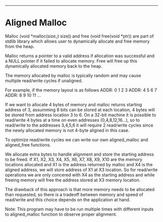 ---------------------------------------------------------------------------------

# **Aligned Malloc**

Malloc (void *malloc(size_t size)) and free (void free(void *ptr)) are part of stdlib library which allows user to dynamically allocate and free memory from the heap.

Malloc returns a pointer to a valid address if allocation was successful and a NULL pointer if it failed to allocate memory.
Free will free up this dynamically allocated memory back to the heap.

The memory allocated by malloc is typically random and may cause multiple read/write cycles if unaligned.

For example, if the memory layout is as follows
ADDR: 0    1    2    3
ADDR: 4    5    6    7
ADDR: 8    9    10   11
...

If we want to allocate 4 bytes of memory and malloc returns starting address of 3, assumming 8 bits can be stored at each location, 4 bytes will be stored from address location 3 to 6.
On a 32-bit machine it is possible to read/write 4 bytes at a time on even addresses (0,4,8,12,16...), so to read/write to the addresses 3,4,5,6 it will require 2 read/write cycles since the newly allocated memory is not 4-byte aligned in this case.

To optimize read/write cycles we can write our own aligned_malloc and aligned_free functions.

We allocate extra bytes to handle alignment and store the starting address to be freed.
If X1, X2, X3, X4, X5, X6, X7, X8, X9, X10 are the memory locations allocated and X1 is the address returned by malloc and X4 is the aligned address, we will store address of X1 at X3 location.
So for read/write operations we are only concered with X4 as the starting address and while freeing memory will free the address stored at X3 memory location.

The drawback of this approach is that more memory needs to be allocated than requested, so there is a tradeoff between memory and speed of read/write and this choice depends on the application at hand.

Note: This program may have to be run multiple times with different inputs to aligned_malloc function to observe proper alignment.
